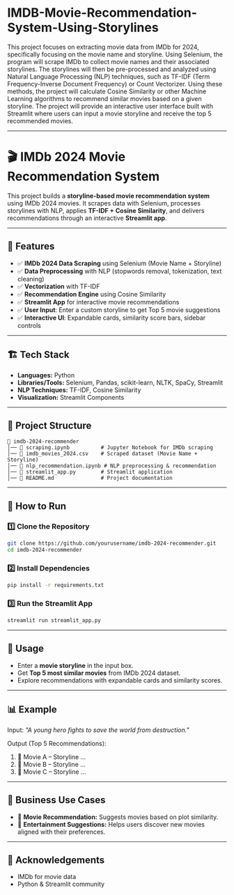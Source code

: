# IMDB-Movie-Recommendation-System-Using-Storylines
This project focuses on extracting movie data from IMDb for 2024, specifically focusing on the movie name and storyline. Using Selenium, the program will scrape IMDb to collect movie names and their associated storylines. The storylines will then be pre-processed and analyzed using Natural Language Processing (NLP) techniques, such as TF-IDF (Term Frequency-Inverse Document Frequency) or Count Vectorizer. Using these methods, the project will calculate Cosine Similarity or other Machine Learning algorithms to recommend similar movies based on a given storyline. The project will provide an interactive user interface built with Streamlit where users can input a movie storyline and receive the top 5 recommended movies.


---

# 🎬 IMDb 2024 Movie Recommendation System

This project builds a **storyline-based movie recommendation system** using IMDb 2024 movies. It scrapes data with Selenium, processes storylines with NLP, applies **TF-IDF + Cosine Similarity**, and delivers recommendations through an interactive **Streamlit app**.

---

## 📌 Features

* ✅ **IMDb 2024 Data Scraping** using Selenium (Movie Name + Storyline)
* ✅ **Data Preprocessing** with NLP (stopwords removal, tokenization, text cleaning)
* ✅ **Vectorization** with TF-IDF
* ✅ **Recommendation Engine** using Cosine Similarity
* ✅ **Streamlit App** for interactive movie recommendations
* ✅ **User Input**: Enter a custom storyline to get Top 5 movie suggestions
* ✅ **Interactive UI**: Expandable cards, similarity score bars, sidebar controls

---

## 🏗️ Tech Stack

* **Languages:** Python
* **Libraries/Tools:** Selenium, Pandas, scikit-learn, NLTK, SpaCy, Streamlit
* **NLP Techniques:** TF-IDF, Cosine Similarity
* **Visualization:** Streamlit Components

---

## 📂 Project Structure

```
📁 imdb-2024-recommender
│── 📄 scraping.ipynb          # Jupyter Notebook for IMDb scraping  
│── 📄 imdb_movies_2024.csv    # Scraped dataset (Movie Name + Storyline)  
│── 📄 nlp_recommendation.ipynb # NLP preprocessing & recommendation  
│── 📄 streamlit_app.py        # Streamlit application  
│── 📄 README.md               # Project documentation  
```

---

## 🚀 How to Run

### 1️⃣ Clone the Repository

```bash
git clone https://github.com/yourusername/imdb-2024-recommender.git
cd imdb-2024-recommender
```

### 2️⃣ Install Dependencies

```bash
pip install -r requirements.txt
```

### 3️⃣ Run the Streamlit App

```bash
streamlit run streamlit_app.py
```

---

## 🎯 Usage

* Enter a **movie storyline** in the input box.
* Get **Top 5 most similar movies** from IMDb 2024 dataset.
* Explore recommendations with expandable cards and similarity scores.

---

## 📊 Example

Input:
*"A young hero fights to save the world from destruction."*

Output (Top 5 Recommendations):

1. 🎥 Movie A – Storyline …
2. 🎥 Movie B – Storyline …
3. 🎥 Movie C – Storyline …

---

## 📌 Business Use Cases

* 🎥 **Movie Recommendation:** Suggests movies based on plot similarity.
* 🍿 **Entertainment Suggestions:** Helps users discover new movies aligned with their preferences.

---

## 🙌 Acknowledgements

* IMDb for movie data
* Python & Streamlit community

